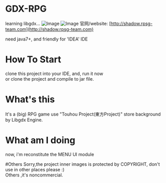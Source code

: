 # GDX-RPG
learning libgdx...
![Image](https://raw.githubusercontent.com/dingjibang/GDX-LAZY-FONT/master/foobar.jpg)
![Image](https://raw.githubusercontent.com/dingjibang/GDX-RPG/master/android/assets/share.png)
官网/website:  [http://shadow.rpsg-team.com](http://shadow.rpsg-team.com)<br/>

need java7+, and friendly for 'IDEA' IDE

# How To Start
clone this project into your IDE, and, run it now<br/>
or clone the project and compile to jar file.

# What's this
It's a (big) RPG game use "Touhou Project(東方Project)" store background by Libgdx Engine.

# What am I doing
now, i'm reconstitute the MENU UI module

#Others
Sorry,the project inner images is protected by COPYRIGHT, don't use in other places please :) <br/>
Others ,it's noncommercial.
